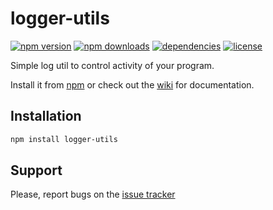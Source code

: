 # logger-utils

[![npm version](https://img.shields.io/npm/v/logger-utils.svg)](https://npmjs.com/package/logger-utils)
[![npm downloads](https://img.shields.io/npm/dm/logger-utils.svg)](https://npmjs.com/package/logger-utils)
[![dependencies](https://david-dm.org/UndefinedLab/logger-utils.svg)](https://david-dm.org/UndefinedLab/logger-utils)
[![license](https://img.shields.io/npm/l/logger-utils.svg)](https://github.com/sasd97/logger-utils/blob/master/LICENSE)

Simple log util to control activity of your program.

Install it from [npm](https://www.npmjs.com/package/logger-utils) or check out the [wiki](https://github.com/UndefinedLab/logger-utils/wiki) for documentation.

## Installation

```bash
npm install logger-utils
```

## Support

Please, report bugs on the [issue tracker](https://github.com/UndefinedLab/logger-utils/issues)
